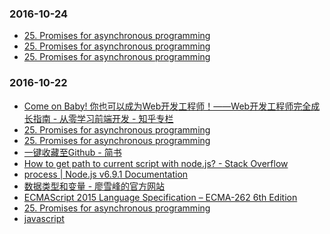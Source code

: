 ### 2016-10-24<br />
+ [25. Promises for asynchronous programming](http://exploringjs.com/es6/ch_promises.html)<br />
+ [25. Promises for asynchronous programming](http://exploringjs.com/es6/ch_promises.html)<br />
+ [25. Promises for asynchronous programming](http://exploringjs.com/es6/ch_promises.html)<br />

### 2016-10-22<br />
+ [Come on Baby! 你也可以成为Web开发工程师！——Web开发工程师完全成长指南 - 从零学习前端开发 - 知乎专栏](https://zhuanlan.zhihu.com/p/22978846)<br />
+ [25. Promises for asynchronous programming](http://exploringjs.com/es6/ch_promises.html)<br />
+ [25. Promises for asynchronous programming](http://exploringjs.com/es6/ch_promises.html)<br />
+ [一键收藏至Github - 简书](http://www.jianshu.com/p/19d2f3a3b5d8)<br />
+ [How to get path to current script with node.js? - Stack Overflow](http://stackoverflow.com/questions/3133243/how-to-get-path-to-current-script-with-node-js)<br />
+ [process | Node.js v6.9.1 Documentation](https://nodejs.org/dist/latest-v6.x/docs/api/process.html#process_process_cwd)<br />
+ [数据类型和变量 - 廖雪峰的官方网站](http://www.liaoxuefeng.com/wiki/001434446689867b27157e896e74d51a89c25cc8b43bdb3000/001434499190108eec0bdf14e704a09935cd112e501e31a000)<br />
+ [ECMAScript 2015 Language Specification – ECMA-262 6th Edition](http://www.ecma-international.org/ecma-262/6.0/)<br />
+ [25. Promises for asynchronous programming](http://exploringjs.com/es6/ch_promises.html)<br />
+ [javascript](http://agroup.baidu.com/fe-styleguide/md/article/62439#2-%E4%BB%A3%E7%A0%81%E9%A3%8E%E6%A0%BC)<br />